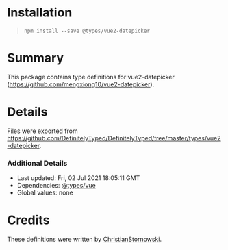 # Installation
> `npm install --save @types/vue2-datepicker`

# Summary
This package contains type definitions for vue2-datepicker (https://github.com/mengxiong10/vue2-datepicker).

# Details
Files were exported from https://github.com/DefinitelyTyped/DefinitelyTyped/tree/master/types/vue2-datepicker.

### Additional Details
 * Last updated: Fri, 02 Jul 2021 18:05:11 GMT
 * Dependencies: [@types/vue](https://npmjs.com/package/@types/vue)
 * Global values: none

# Credits
These definitions were written by [ChristianStornowski](https://github.com/ChristianStornowski).
